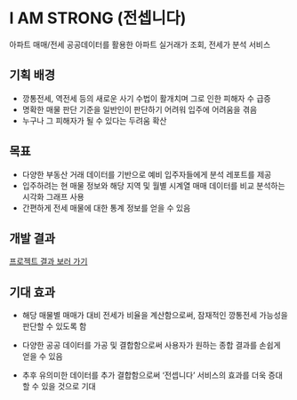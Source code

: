 # I AM STRONG (전셉니다)

아파트 매매/전세 공공데이터를 활용한 아파트 실거래가 조회, 전세가 분석 서비스

## 기획 배경
- 깡통전세, 역전세 등의 새로운 사기 수법이 활개치며 그로 인한 피해자 수 급증
- 명확한 매물 판단 기준을 일반인이 판단하기 어려워 입주에 어려움을 겪음
- 누구나 그 피해자가 될 수 있다는 두려움 확산

## 목표
- 다양한 부동산 거래 데이터를 기반으로 예비 입주자들에게 분석 레포트를 제공
- 입주하려는 현 매물 정보와 해당 지역 및 월별 시계열 매매 데이터를 비교 분석하는 시각화 그래프 사용
- 간편하게 전세 매물에 대한 통계 정보를 얻을 수 있음


## 개발 결과
[프로젝트 결과 보러 가기](https://github.com/eundeok9/i-am-strong-fe/blob/main/I_AM_STRONG_%EC%A0%84%EC%85%89%EB%8B%88%EB%8B%A4.pdf)

## 기대 효과
- 해당 매물별 매매가 대비 전세가 비율을 계산함으로써, 잠재적인 깡통전세 가능성을 판단할 수 있도록 함

- 다양한 공공 데이터를 가공 및 결합함으로써 사용자가 원하는 종합 결과를 손쉽게 얻을 수 있음

- 추후 유의미한 데이터를 추가 결합함으로써 ‘전셉니다’ 서비스의 효과를 더욱 증대할 수 있을 것으로 기대
